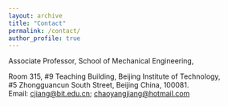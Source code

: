 ```yaml
---
layout: archive
title: "Contact"
permalink: /contact/
author_profile: true
---
```

Associate Professor, School of Mechanical Engineering,<br>

Room 315, #9 Teaching Building, Beijing Institute of Technology,<br>
#5 Zhongguancun South Street, Beijing China, 100081.<br>
Email: cjiang@bit.edu.cn; chaoyangjiang@hotmail.com 
